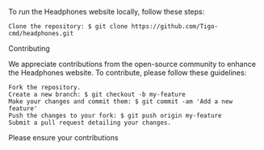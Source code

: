 To run the Headphones website locally, follow these steps:

    Clone the repository: $ git clone https://github.com/Tigo-cmd/headphones.git

Contributing

We appreciate contributions from the open-source community to enhance the Headphones website. To contribute, please follow these guidelines:

    Fork the repository.
    Create a new branch: $ git checkout -b my-feature
    Make your changes and commit them: $ git commit -am 'Add a new feature'
    Push the changes to your fork: $ git push origin my-feature
    Submit a pull request detailing your changes.

Please ensure your contributions 